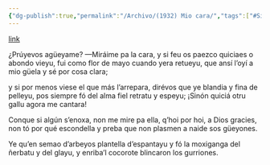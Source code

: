 ```yaml
---
{"dg-publish":true,"permalink":"/Archivo/(1932) Mio cara/","tags":["#Siglo_20","a1932","central","Fabricio","escrito","Gijón","poema"]}
---
```


[link](https://asturies.com/cavedaynava/miocara.txt)

¿Prúyevos agüeyame? —Miráime pa la cara,
y si feu os paezco quiciaes o abondo vieyu,
fui como flor de mayo cuando yera retueyu,
que ansí l’oyí a mio güela y sé por cosa clara;
 
y si por menos viese el que más l’arrepara,
dirévos que ye blandia y fina de pelleyu,
pos siempre fó del alma fiel retratu y espeyu;
¡Sinón quiciá otru gallu agora me cantara!
 
Conque si algún s’enoxa, non me mire pa ella,
q’hoi por hoi, a Dios gracies, non tó por qué escondella
y preba que non plasmen a naide sos güeyones.
 
Ye qu’en semao d’arbeyos plantella d’espantayu
y fó la moxiganga del ñerbatu y del glayu,
y enriba’l cocorote blincaron los gurriones.